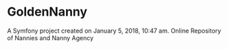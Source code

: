 # GoldenNanny

A Symfony project created on January 5, 2018, 10:47 am.
Online Repository of Nannies and Nanny Agency

